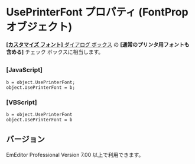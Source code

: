 # UsePrinterFont プロパティ (FontProp オブジェクト)

[**\[カスタマイズ フォント\]** ダイアログ ボックス](../../dlg/properties/font/index) の **\[通常のプリンタ用フォントも含める\]** チェック ボックスに相当します。

## 

### \[JavaScript\]

```
b = object.UsePrinterFont;
object.UsePrinterFont = b;
```

### \[VBScript\]

```
b = object.UsePrinterFont
object.UsePrinterFont = b
```

## バージョン

EmEditor Professional Version 7.00 以上で利用できます。
